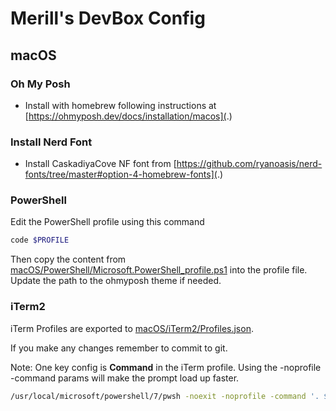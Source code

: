 # Merill's DevBox Config

## macOS

### Oh My Posh

* Install with homebrew following instructions at [https://ohmyposh.dev/docs/installation/macos](.)

### Install Nerd Font

* Install CaskadiyaCove NF font from [https://github.com/ryanoasis/nerd-fonts/tree/master#option-4-homebrew-fonts](.)

### PowerShell

Edit the PowerShell profile using this command

```powershell
code $PROFILE
```

Then copy the content from [macOS/PowerShell/Microsoft.PowerShell_profile.ps1](.) into the profile file. Update the path to the ohmyposh theme if needed.

### iTerm2

iTerm Profiles are exported to [macOS/iTerm2/Profiles.json](.).

If you make any changes remember to commit to git.

Note: One key config is **Command** in the iTerm profile. Using the -noprofile -command params will make the prompt load up faster.

```bash
/usr/local/microsoft/powershell/7/pwsh -noexit -noprofile -command '. $PROFILE’
```
